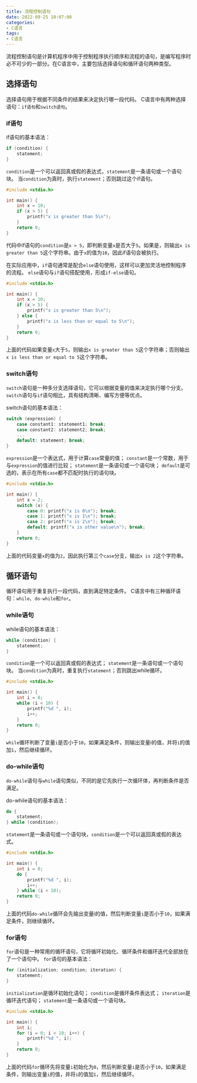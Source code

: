 ```yaml
---
title: 流程控制语句
date: 2022-09-25 10:07:00
categories:
- C语言
tags:
- C语言
---
```


流程控制语句是计算机程序中用于控制程序执行顺序和流程的语句，是编写程序时必不可少的一部分。在C语言中，主要包括选择语句和循环语句两种类型。

## 选择语句

选择语句用于根据不同条件的结果来决定执行哪一段代码。
C语言中有两种选择语句：`if语句`和`switch语句`。

### if语句

if语句的基本语法：

```c
if (condition) {
    statement;
}
```

`condition`是一个可以返回真或假的表达式，`statement`是一条语句或一个语句块。
当`condition`为真时，执行`statement`；否则跳过这个if语句。

```c
#include <stdio.h>

int main() {
    int x = 10;
    if (x > 5) {
        printf("x is greater than 5\n");
    }
    return 0;
}
```

代码中if语句的`condition`是`x > 5`，即判断变量`x`是否大于`5`。如果是，则输出`x is greater than 5`这个字符串。由于`x`的值为`10`，因此if语句会被执行。

在实际应用中，`if`语句通常是配合`else`语句使用，这样可以更加灵活地控制程序的流程。
`else`语句与`if`语句搭配使用，形成`if-else`语句。

```c
#include <stdio.h>

int main() {
    int x = 10;
    if (x > 5) {
        printf("x is greater than 5\n");
    } else {
        printf("x is less than or equal to 5\n");
    }
    return 0;
}
```

上面的代码如果变量`x`大于`5`，则输出`x is greater than 5`这个字符串；否则输出`x is less than or equal to 5`这个字符串。

### switch语句

`switch`语句是一种多分支选择语句，它可以根据变量的值来决定执行哪个分支。
`switch`语句与`if`语句相比，具有结构清晰、编写方便等优点。

switch语句的基本语法：

```c
switch (expression) {
    case constant1: statement1; break;
    case constant2: statement2; break;
    ...
    default: statement; break;
}
```

`expression`是一个表达式，用于计算`case`常量的值；
`constant`是一个常数，用于与`expression`的值进行比较；
`statement`是一条语句或一个语句块；
`default`是可选的，表示在所有`case`都不匹配时执行的语句块。

```c
#include <stdio.h>

int main() {
    int x = 2;
    switch (x) {
        case 0: printf("x is 0\n"); break;
        case 1: printf("x is 1\n"); break;
        case 2: printf("x is 2\n"); break;
        default: printf("x is other value\n"); break;
    }
    return 0;
}
```

上面的代码变量`x`的值为`2`，因此执行第三个`case`分支，输出`x is 2`这个字符串。

## 循环语句

循环语句用于重复执行一段代码，直到满足特定条件。
C语言中有三种循环语句：`while`、`do-while`和`for`。

### while语句

while语句的基本语法：

```c
while (condition) {
    statement;
}
```

`condition`是一个可以返回真或假的表达式；
`statement`是一条语句或一个语句块。
当`condition`为真时，重复执行`statement`；否则跳出while循环。

```c
#include <stdio.h>

int main() {
    int i = 0;
    while (i < 10) {
        printf("%d ", i);
        i++;
    }
    return 0;
}
```

`while`循环判断了变量`i`是否小于`10`，如果满足条件，则输出变量i的值，并将`i`的值加`1`，然后继续循环。

### do-while语句

`do-while`语句与`while`语句类似，不同的是它先执行一次循环体，再判断条件是否满足。

do-while语句的基本语法：

```c
do {
    statement;
} while (condition);
```

`statement`是一条语句或一个语句块，`condition`是一个可以返回真或假的表达式。

```c
#include <stdio.h>

int main() {
    int i = 0;
    do {
        printf("%d ", i);
        i++;
    } while (i < 10);
    return 0;
}
```

上面的代码`do-while`循环会先输出变量i的值，然后判断变量`i`是否小于`10`，如果满足条件，则继续循环。

### for语句

`for`语句是一种常用的循环语句，它将循环初始化、循环条件和循环迭代全部放在了一个语句中。
`for`语句的基本语法：

```c
for (initialization; condition; iteration) {
    statement;
}
```

`initialization`是循环初始化语句；
`condition`是循环条件表达式；
`iteration`是循环迭代语句；
`statement`是一条语句或一个语句块。

```c
#include <stdio.h>

int main() {
    int i;
    for (i = 0; i < 10; i++) {
        printf("%d ", i);
    }
    return 0;
}
```

上面的代码`for`循环先将变量`i`初始化为`0`，然后判断变量`i`是否小于`10`，如果满足条件，则输出变量`i`的值，并将`i`的值加`1`，然后继续循环。